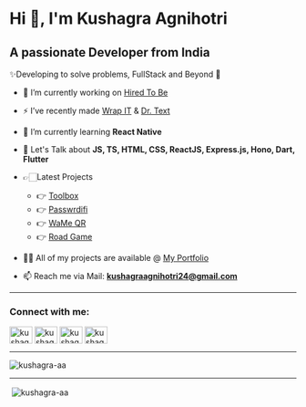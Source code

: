 # Hi 👋, I'm Kushagra Agnihotri

## A passionate Developer from India

✨Developing to solve problems, FullStack and Beyond 💫

- 🔭 I’m currently working on [Hired To Be](https://github.com/kushagra-aa/hired-to-be/)

- ⚡ I’ve recently made [Wrap IT](https://github.com/kushagra-aa/wrap-it/) &  [Dr. Text](https://github.com/kushagra-aa/dr-text/)

- 🌱 I’m currently learning **React Native**

- 💬 Let's Talk about **JS, TS, HTML, CSS, ReactJS, Express.js, Hono, Dart, Flutter**
  
- 👉🏻Latest Projects
  - 👉 [Toolbox](https://github.com/kushagra-aa/toolbox/)
  - 👉 [Passwrdifi](https://github.com/kushagra-aa/passwrdifi/)
  - 👉 [WaMe QR](https://github.com/kushagra-aa/wame-qr/)
  - 👉 [Road Game](https://github.com/kushagra-aa/road-game/)

- 👨‍💻 All of my projects are available @ [My Portfolio](https://kushagra-aa.vercel.app/portfolio)

- 📫 Reach me via Mail: **<kushagraagnihotri24@gmail.com>**

---

<h3 align="left">Connect with me:</h3>
<a href="https://twitter.com/kushagra_pyjs" target="blank"><img align="center" src="https://cdn.jsdelivr.net/npm/simple-icons@9.19.1/icons/x.svg" alt="kushagraa_aa" height="30" width="40"/></a>
<a href="https://linkedin.com/in/kushagra-aa" target="blank"><img align="center" src="https://cdn.jsdelivr.net/npm/simple-icons@9.19.1/icons/linkedin.svg" alt="kushagra-agnihotri-6903311ba" height="30" width="40" /></a>
<a href="https://stackoverflow.com/users/14001385/kushagra-aa" target="blank"><img align="center" src="https://cdn.jsdelivr.net/npm/simple-icons@9.19.1/icons/stackoverflow.svg" alt="kushagra-aa" height="30" width="40" /></a>
<a href="https://instagram.com/kushagra.pyjs" target="blank"><img align="center" src="https://cdn.jsdelivr.net/npm/simple-icons@9.19.1/icons/instagram.svg" alt="kushagra-aa" height="30" width="40" /></a>

---

<p><img align="center" src="https://github-readme-stats.vercel.app/api/top-langs?username=kushagra-aa&show_icons=true&locale=en&layout=compact" alt="kushagra-aa" /></p>

---

<p>&nbsp;<img align="center" src="https://github-readme-stats.vercel.app/api?username=kushagra-aa&show_icons=true&locale=en" alt="kushagra-aa" /></p>
